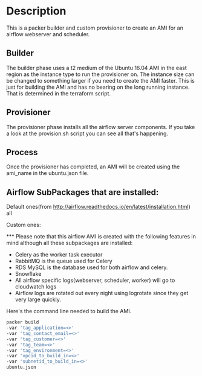 # Description

This is a packer builder and custom provisioner to create an AMI for an airflow webserver and scheduler.

## Builder

The builder phase uses a t2 medium of the Ubuntu 16.04 AMI in the east region as the instance type to run the provisioner on.  The instance size can be changed to something larger if you need to create the AMI faster.  This is just for building the AMI and has no bearing on the long running instance.  That is determined in the terraform script.

## Provisioner

The provisioner phase installs all the airflow server components.  If you take a look at the provision.sh script you can see all that's happening.


## Process

Once the provisioner has completed, an AMI will be created using the ami_name in the ubuntu.json file.

## Airflow SubPackages that are installed:
Default ones(from http://airflow.readthedocs.io/en/latest/installation.html)
all

Custom ones:

*** Please note that this airflow AMI is created with the following features in mind although all these subpackages are installed:
- Celery as the worker task executor
- RabbitMQ is the queue used for Celery
- RDS MySQL is the database used for both airflow and celery.
- Snowflake
- All airflow specific logs(webserver, scheduler, worker) will go to cloudwatch logs
- Airflow logs are rotated out every night using logrotate since they get very large quickly.

Here's the command line needed to build the AMI.

```bash
packer build
-var 'tag_application=<>'
-var 'tag_contact_email=<>'
-var 'tag_customer=<>'
-var 'tag_team=<>'
-var 'tag_environment=<>'
-var 'vpcid_to_build_in=<>'
-var 'subnetid_to_build_in=<>'
ubuntu.json
```
